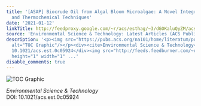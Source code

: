 ```yaml
---
title: '[ASAP] Biocrude Oil from Algal Bloom Microalgae: A Novel Integration of Biological
  and Thermochemical Techniques'
date: '2021-01-12'
linkTitle: http://feedproxy.google.com/~r/acs/esthag/~3/dGOKaluQyZM/acs.est.0c05924
source: 'Environmental Science & Technology: Latest Articles (ACS Publications)'
description: '<p><img src="https://pubs.acs.org/na101/home/literatum/publisher/achs/journals/content/esthag/0/esthag.ahead-of-print/acs.est.0c05924/20210112/images/medium/es0c05924_0009.gif"
  alt="TOC Graphic"/></p><div><cite>Environmental Science & Technology</cite></div><div>DOI:
  10.1021/acs.est.0c05924</div><img src="http://feeds.feedburner.com/~r/acs/esthag/~4/dGOKaluQyZM"
  height="1" width="1" ...'
disable_comments: true
---
```

<p><img src="https://pubs.acs.org/na101/home/literatum/publisher/achs/journals/content/esthag/0/esthag.ahead-of-print/acs.est.0c05924/20210112/images/medium/es0c05924_0009.gif" alt="TOC Graphic"/></p><div><cite>Environmental Science & Technology</cite></div><div>DOI: 10.1021/acs.est.0c05924</div><img src="http://feeds.feedburner.com/~r/acs/esthag/~4/dGOKaluQyZM" height="1" width="1" ...